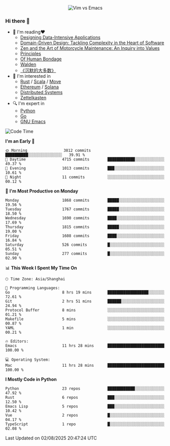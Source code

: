 <p align="center">
    <img src="https://gist.githubusercontent.com/coldnight/e696baffb094e71c96cb302118878eae/raw/40ea5053a6f66cc65f90f437e4173497da225958/banner.gif" alt="Vim vs Emacs" />
</p>

### Hi there 👋

- 📖 I'm reading❤️
    + [Designing Data-Intensive Applications](https://www.oreilly.com/library/view/designing-data-intensive-applications/9781491903063/)
    + [Domain-Driven Design: Tackling Complexity in the Heart of Software](https://www.dddcommunity.org/book/evans_2003/)
    + [Zen and the Art of Motorcycle Maintenance: An Inquiry into Values](https://en.wikipedia.org/wiki/Zen_and_the_Art_of_Motorcycle_Maintenance)
    + [Principles](https://www.principles.com/)
    + [Of Human Bondage](https://en.wikipedia.org/wiki/Of_Human_Bondage)
    + [Walden](https://en.wikipedia.org/wiki/Walden)
    + [《沉默的大多数》](https://en.wikipedia.org/wiki/Silent_majority)
- 🌱 I'm interested in
    + [Rust](https://www.rust-lang.org/) / [Scala](https://www.scala-lang.org/) / [Move](https://github.com/move-language/move/)
    + [Ethereum](https://ethereum.org/en/) / [Solana](https://solana.com/)
	+ [Distributed Systems](https://www.linuxzen.com/notes/topics/20200320174417_%E5%88%86%E5%B8%83%E5%BC%8F/)
	+ [Zettelkasten](https://www.linuxzen.com/notes/notes/20220120080920-slip_box/)
- 🔍 I'm expert in
    + [Python](https://www.python.org/)
    + [Go](https://go.dev/)
    + [GNU Emacs](https://www.gnu.org/software/emacs/)

<!--START_SECTION:waka-->
![Code Time](http://img.shields.io/badge/Code%20Time-3%2C374%20hrs%2053%20mins-blue)

**I'm an Early 🐤** 

```text
🌞 Morning                3812 commits        ██████████░░░░░░░░░░░░░░░   39.91 % 
🌆 Daytime                4715 commits        ████████████░░░░░░░░░░░░░   49.37 % 
🌃 Evening                1013 commits        ███░░░░░░░░░░░░░░░░░░░░░░   10.61 % 
🌙 Night                  11 commits          ░░░░░░░░░░░░░░░░░░░░░░░░░   00.12 % 
```
📅 **I'm Most Productive on Monday** 

```text
Monday                   1868 commits        █████░░░░░░░░░░░░░░░░░░░░   19.56 % 
Tuesday                  1767 commits        █████░░░░░░░░░░░░░░░░░░░░   18.50 % 
Wednesday                1690 commits        ████░░░░░░░░░░░░░░░░░░░░░   17.69 % 
Thursday                 1815 commits        █████░░░░░░░░░░░░░░░░░░░░   19.00 % 
Friday                   1608 commits        ████░░░░░░░░░░░░░░░░░░░░░   16.84 % 
Saturday                 526 commits         █░░░░░░░░░░░░░░░░░░░░░░░░   05.51 % 
Sunday                   277 commits         █░░░░░░░░░░░░░░░░░░░░░░░░   02.90 % 
```


📊 **This Week I Spent My Time On** 

```text
🕑︎ Time Zone: Asia/Shanghai

💬 Programming Languages: 
Go                       8 hrs 19 mins       ██████████████████░░░░░░░   72.61 % 
Git                      2 hrs 51 mins       ██████░░░░░░░░░░░░░░░░░░░   24.94 % 
Protocol Buffer          8 mins              ░░░░░░░░░░░░░░░░░░░░░░░░░   01.21 % 
Makefile                 5 mins              ░░░░░░░░░░░░░░░░░░░░░░░░░   00.87 % 
YAML                     1 min               ░░░░░░░░░░░░░░░░░░░░░░░░░   00.21 % 

🔥 Editors: 
Emacs                    11 hrs 28 mins      █████████████████████████   100.00 % 

💻 Operating System: 
Mac                      11 hrs 28 mins      █████████████████████████   100.00 % 
```

**I Mostly Code in Python** 

```text
Python                   23 repos            ████████████░░░░░░░░░░░░░   47.92 % 
Rust                     6 repos             ███░░░░░░░░░░░░░░░░░░░░░░   12.50 % 
Emacs Lisp               5 repos             ███░░░░░░░░░░░░░░░░░░░░░░   10.42 % 
Vue                      2 repos             █░░░░░░░░░░░░░░░░░░░░░░░░   04.17 % 
TypeScript               1 repo              █░░░░░░░░░░░░░░░░░░░░░░░░   02.08 % 
```




 Last Updated on 02/08/2025 20:47:24 UTC
<!--END_SECTION:waka-->
